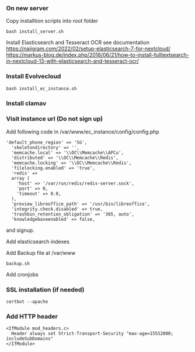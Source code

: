 ### On new server
Copy installtion scripts into root folder
```
bash install_server.sh
```
Install Elasticsearch and Tesseract OCR see documentation <br>
https://najigram.com/2022/02/setup-elasticsearch-7-for-nextcloud/ <br>
https://markus-blog.de/index.php/2018/06/21/how-to-install-fulltextsearch-in-nextcloud-13-with-elasticsearch-and-tesseract-ocr/

### Install Evolvecloud
```
bash install_ec_instance.sh
```
### Install clamav
### Visit instance url (Do not sign up)

Add following code in /var/www/ec_instance/config/config.php 
```
'default_phone_region' => 'SG', 
  'skeletondirectory' => '',
  'memcache.local' => '\\OC\\Memcache\\APCu',
  'distributed' => '\\OC\\Memcache\\Redis',
  'memcache.locking' => '\\OC\\Memcache\\Redis',
  'filelocking.enabled' => 'true',
  'redis' => 
  array (
    'host' => '/var/run/redis/redis-server.sock',
    'port' => 0,
    'timeout' => 0.0,
  ),
  'preview_libreoffice_path' => '/usr/bin/libreoffice',
  'integrity.check.disabled' => true,
  'trashbin_retention_obligation' => '365, auto',
  'knowledgebaseenabled' => false,
```
and signup.

Add elasticsearch indexes 

Add Backup file at /var/www
```
backup.sh
```
Add cronjobs

### SSL installation (if needed)
```
certbot --apache
```

### Add HTTP header
```
<IfModule mod_headers.c>
  Header always set Strict-Transport-Security "max-age=15552000; includeSubDomains"
</IfModule>
```


